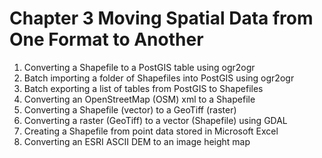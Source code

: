 # Chapter 3 Moving Spatial Data from One Format to Another

1. Converting a Shapefile to a PostGIS table using ogr2ogr
1. Batch importing a folder of Shapefiles into PostGIS using ogr2ogr
1. Batch exporting a list of tables from PostGIS to Shapefiles
1. Converting an OpenStreetMap (OSM) xml to a Shapefile
1. Converting a Shapefile (vector) to a GeoTiff (raster) 
1. Converting a raster (GeoTiff) to a vector (Shapefile) using GDAL
1. Creating a Shapefile from point data stored in Microsoft Excel
1. Converting an ESRI ASCII DEM to an image height map
